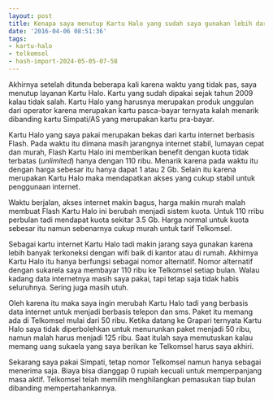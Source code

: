 ```yaml
---
layout: post
title: Kenapa saya menutup Kartu Halo yang sudah saya gunakan lebih dari 5 tahun
date: '2016-04-06 08:51:36'
tags:
- kartu-halo
- telkomsel
- hash-import-2024-05-05-07-58
---
```


Akhirnya setelah ditunda beberapa kali karena waktu yang tidak pas, saya menutup layanan Kartu Halo. Kartu yang sudah dipakai sejak tahun 2009 kalau tidak salah. Kartu Halo yang harusnya&nbsp;merupakan produk unggulan dari operator karena&nbsp;merupakan kartu pasca-bayar ternyata kalah menarik dibanding kartu Simpati/AS yang merupakan kartu pra-bayar.

<!--more-->

Kartu Halo yang saya pakai merupakan bekas dari kartu internet berbasis Flash. Pada waktu itu dimana masih jarangnya internet stabil, lumayan cepat dan murah, Flash Kartu Halo ini memberikan benefit dengan kuota tidak terbatas (_unlimited_) hanya dengan 110 ribu. Menarik karena pada waktu itu dengan harga sebesar itu hanya dapat 1 atau 2 Gb. Selain itu karena merupakan Kartu Halo maka mendapatkan akses yang cukup stabil untuk penggunaan internet.

Waktu berjalan, akses internet makin bagus, harga makin murah malah membuat Flash Kartu Halo ini berubah menjadi sistem kuota. Untuk 110 rribu perbulan tadi mendapat kuota sekitar 3.5 Gb. Harga normal untuk kuota sebesar itu namun sebenarnya cukup murah untuk tarif Telkomsel.

Sebagai kartu internet Kartu Halo tadi makin jarang saya gunakan karena lebih banyak terkoneksi dengan wifi baik di kantor atau di rumah. Akhirnya Kartu Halo itu hanya berfungsi sebagai nomor alternatif. Nomor alternatif dengan sukarela saya membayar 110 ribu ke Telkomsel setiap bulan. Walau kadang data internetnya masih saya pakai, tapi tetap saja tidak habis seluruhnya. Sering juga masih utuh.

Oleh karena itu maka saya ingin merubah Kartu Halo tadi yang berbasis data internet untuk menjadi berbasis telepon dan sms. Paket itu memang ada di Telkomsel mulai dari 50 ribu. Ketika datang ke Grapari ternyata Kartu Halo saya tidak diperbolehkan untuk menurunkan paket menjadi 50 ribu, namun malah harus menjadi 125 ribu. Saat itulah saya memutuskan kalau memang uang sukaela yang saya berikan ke Telkomsel harus saya akhiri.

Sekarang saya pakai Simpati, tetap nomor Telkomsel namun hanya sebagai menerima saja. Biaya bisa dianggap 0 rupiah kecuali untuk memperpanjang masa aktif. Telkomsel telah memilih menghilangkan pemasukan tiap bulan dibanding mempertahankannya.

<!--kg-card-end: html-->